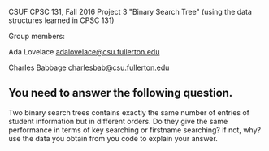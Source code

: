 CSUF CPSC 131, Fall 2016
Project 3
"Binary Search Tree" (using the data structures learned in CPSC 131)

Group members:

Ada Lovelace adalovelace@csu.fullerton.edu

Charles Babbage charlesbab@csu.fullerton.edu


## You need to answer the following question. 
Two binary search trees contains exactly the same number of entries of student information but in different orders.
Do they give the same performance in terms of key searching or firstname searching? if not, why? use the data you obtain from you code to 
explain your answer. 
